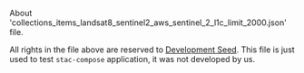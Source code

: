 About 'collections_items_landsat8_sentinel2_aws_sentinel_2_l1c_limit_2000.json' file.

All rights in the file above are reserved to [Development Seed](http://sat-utils.github.io/sat-api/#the-sat-api). This file is just used to test `stac-compose` application, it was not developed by us.
